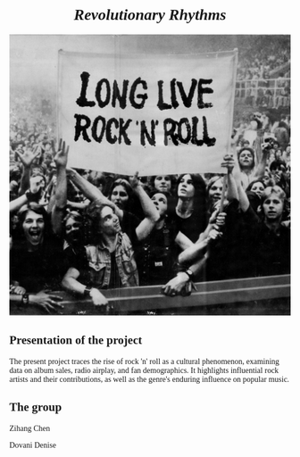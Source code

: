 <!DOCTYPE html>
<html>
<head>
<title>Rock 'n' Roll </title>
</head>
<body>

<h1 style="font-family:calibri; text-align:center;"> <i> Revolutionary Rhythms </i> </h1>
<img src="img.jpg">

<section>
<h2 style="font-family:calibri;"> Presentation of the project </h2>
<p style="font-family:calibri;"> The present project traces the rise of rock 'n' roll as a cultural phenomenon, examining data on album sales, radio airplay, and fan demographics. It highlights influential rock artists and their contributions, as well as the genre's enduring influence on popular music.</p>
</section>

<section>
<h2 style="font-family:calibri;">The group </h2>
<p style="font-family:calibri;"> Zihang Chen </p>
<p style="font-family:calibri;"> Dovani Denise </p>
</section>

</body>
</html>
